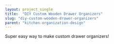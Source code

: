 ```yaml
---
layout: project_single
title:  "DIY Custom Wooden Drawer Organizers"
slug: "diy-custom-wooden-drawer-organizers"
parent: "kitchen-organization-design"
---
```

Super easy way to make custom drawer organizers!
